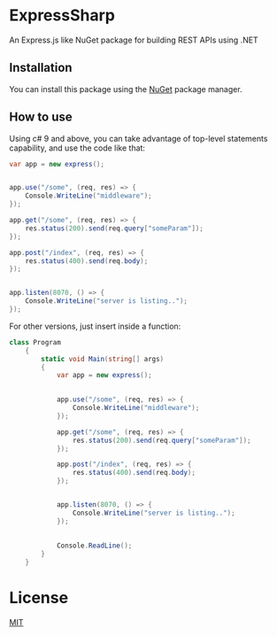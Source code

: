 # ExpressSharp

An Express.js like NuGet package for building REST APIs using .NET

## Installation

You can install this package using the [NuGet]("https://www.nuget.org/") package
manager.

## How to use

Using c# 9 and above, you can take advantage of top-level statements capability, and use the code like that:

```cs
var app = new express();


app.use("/some", (req, res) => {
    Console.WriteLine("middleware");
});

app.get("/some", (req, res) => {
    res.status(200).send(req.query["someParam"]);
});

app.post("/index", (req, res) => {
    res.status(400).send(req.body);
});


app.listen(8070, () => {
    Console.WriteLine("server is listing..");
});

```

For other versions, just insert inside a function:

```cs
class Program
    {
        static void Main(string[] args)
        {
            var app = new express();

            
            app.use("/some", (req, res) => {
                Console.WriteLine("middleware");
            });

            app.get("/some", (req, res) => {
                res.status(200).send(req.query["someParam"]);
            });

            app.post("/index", (req, res) => {
                res.status(400).send(req.body);
            });


            app.listen(8070, () => {
                Console.WriteLine("server is listing..");
            });
            
            
            Console.ReadLine();
        }
    }
```

# License

[MIT]("https://choosealicense.com/licenses/mit/")
